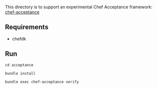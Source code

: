 This directory is to support an experimental Chef Acceptance framework: [chef-acceptance](https://github.com/chef/chef-acceptance)

## Requirements
* chefdk

## Run
```
cd acceptance

bundle install

bundle exec chef-acceptance verify
```
